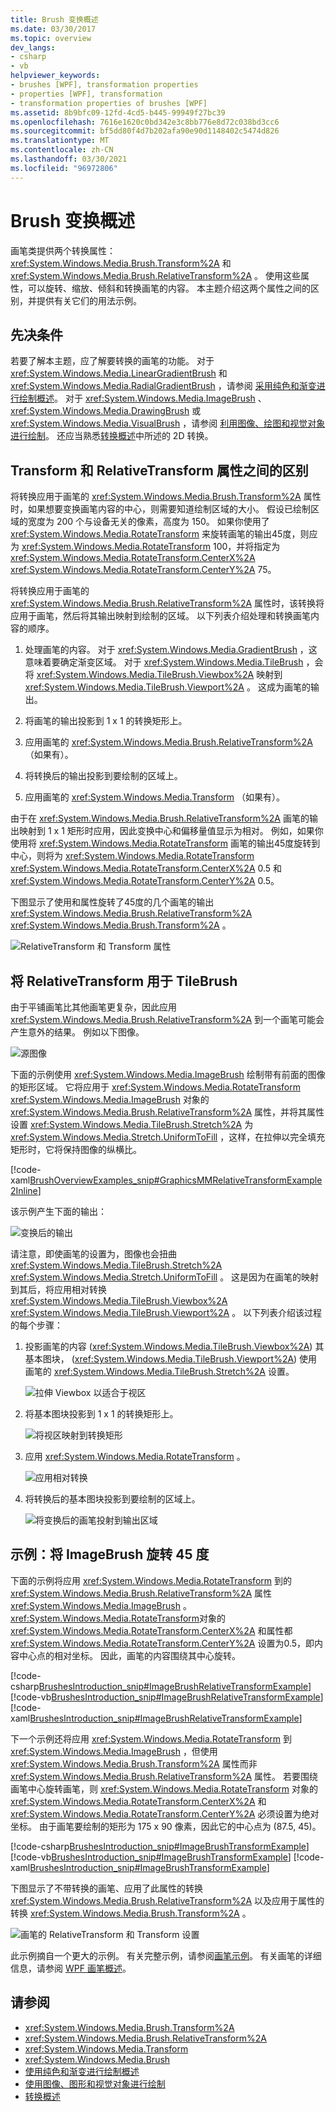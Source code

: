 ```yaml
---
title: Brush 变换概述
ms.date: 03/30/2017
ms.topic: overview
dev_langs:
- csharp
- vb
helpviewer_keywords:
- brushes [WPF], transformation properties
- properties [WPF], transformation
- transformation properties of brushes [WPF]
ms.assetid: 8b9bfc09-12fd-4cd5-b445-99949f27bc39
ms.openlocfilehash: 7616e1620c0bd342e3c8bb776e8d72c038bd3cc6
ms.sourcegitcommit: bf5dd80f4d7b202afa90e90d1148402c5474d826
ms.translationtype: MT
ms.contentlocale: zh-CN
ms.lasthandoff: 03/30/2021
ms.locfileid: "96972806"
---
```

# <a name="brush-transformation-overview"></a>Brush 变换概述
画笔类提供两个转换属性： <xref:System.Windows.Media.Brush.Transform%2A> 和 <xref:System.Windows.Media.Brush.RelativeTransform%2A> 。 使用这些属性，可以旋转、缩放、倾斜和转换画笔的内容。 本主题介绍这两个属性之间的区别，并提供有关它们的用法示例。  
  
<a name="prerequisites"></a>
## <a name="prerequisites"></a>先决条件  
 若要了解本主题，应了解要转换的画笔的功能。 对于 <xref:System.Windows.Media.LinearGradientBrush> 和 <xref:System.Windows.Media.RadialGradientBrush> ，请参阅 [采用纯色和渐变进行绘制概述](painting-with-solid-colors-and-gradients-overview.md)。 对于 <xref:System.Windows.Media.ImageBrush> 、 <xref:System.Windows.Media.DrawingBrush> 或 <xref:System.Windows.Media.VisualBrush> ，请参阅  [利用图像、绘图和视觉对象进行绘制](painting-with-images-drawings-and-visuals.md)。 还应当熟悉[转换概述](transforms-overview.md)中所述的 2D 转换。  
  
<a name="transformversusrelativetransform"></a>
## <a name="differences-between-the-transform-and-relativetransform-properties"></a>Transform 和 RelativeTransform 属性之间的区别  
 将转换应用于画笔的 <xref:System.Windows.Media.Brush.Transform%2A> 属性时，如果想要变换画笔内容的中心，则需要知道绘制区域的大小。 假设已绘制区域的宽度为 200 个与设备无关的像素，高度为 150。  如果你使用了 <xref:System.Windows.Media.RotateTransform> 来旋转画笔的输出45度，则应为 <xref:System.Windows.Media.RotateTransform> 100，并将指定为 <xref:System.Windows.Media.RotateTransform.CenterX%2A> <xref:System.Windows.Media.RotateTransform.CenterY%2A> 75。  
  
 将转换应用于画笔的 <xref:System.Windows.Media.Brush.RelativeTransform%2A> 属性时，该转换将应用于画笔，然后将其输出映射到绘制的区域。 以下列表介绍处理和转换画笔内容的顺序。  
  
1. 处理画笔的内容。 对于 <xref:System.Windows.Media.GradientBrush> ，这意味着要确定渐变区域。 对于 <xref:System.Windows.Media.TileBrush> ，会将 <xref:System.Windows.Media.TileBrush.Viewbox%2A> 映射到 <xref:System.Windows.Media.TileBrush.Viewport%2A> 。 这成为画笔的输出。  
  
2. 将画笔的输出投影到 1 x 1 的转换矩形上。  
  
3. 应用画笔的 <xref:System.Windows.Media.Brush.RelativeTransform%2A> （如果有）。  
  
4. 将转换后的输出投影到要绘制的区域上。  
  
5. 应用画笔的 <xref:System.Windows.Media.Transform> （如果有）。  
  
 由于在 <xref:System.Windows.Media.Brush.RelativeTransform%2A> 画笔的输出映射到 1 x 1 矩形时应用，因此变换中心和偏移量值显示为相对。 例如，如果你使用将 <xref:System.Windows.Media.RotateTransform> 画笔的输出45度旋转到中心，则将为 <xref:System.Windows.Media.RotateTransform> <xref:System.Windows.Media.RotateTransform.CenterX%2A> 0.5 和 <xref:System.Windows.Media.RotateTransform.CenterY%2A> 0.5。  
  
 下图显示了使用和属性旋转了45度的几个画笔的输出 <xref:System.Windows.Media.Brush.RelativeTransform%2A> <xref:System.Windows.Media.Brush.Transform%2A> 。  
  
 ![RelativeTransform 和 Transform 属性](./media/graphicsmm-brushrelativetransform-transform-small.png "graphicsmm_brushrelativetransform_transform_small")  
  
<a name="relativetransformandtilebrush"></a>
## <a name="using-relativetransform-with-a-tilebrush"></a>将 RelativeTransform 用于 TileBrush  
 由于平铺画笔比其他画笔更复杂，因此应用 <xref:System.Windows.Media.Brush.RelativeTransform%2A> 到一个画笔可能会产生意外的结果。 例如以下图像。  
  
 ![源图像](./media/graphicsmm-reltransform-1-original-image.jpg "graphicsmm_reltransform_1_original_image")  
  
 下面的示例使用 <xref:System.Windows.Media.ImageBrush> 绘制带有前面的图像的矩形区域。 它将应用于 <xref:System.Windows.Media.RotateTransform> <xref:System.Windows.Media.ImageBrush> 对象的 <xref:System.Windows.Media.Brush.RelativeTransform%2A> 属性，并将其属性设置 <xref:System.Windows.Media.TileBrush.Stretch%2A> 为 <xref:System.Windows.Media.Stretch.UniformToFill> ，这样，在拉伸以完全填充矩形时，它将保持图像的纵横比。  
  
 [!code-xaml[BrushOverviewExamples_snip#GraphicsMMRelativeTransformExample2Inline](~/samples/snippets/xaml/VS_Snippets_Wpf/BrushOverviewExamples_snip/XAML/RelativeTransformIllustration.xaml#graphicsmmrelativetransformexample2inline)]  
  
 该示例产生下面的输出：  
  
 ![变换后的输出](./media/graphicsmm-reltransform-6-output.png "graphicsmm_reltransform_6_output")  
  
 请注意，即使画笔的设置为，图像也会扭曲 <xref:System.Windows.Media.TileBrush.Stretch%2A> <xref:System.Windows.Media.Stretch.UniformToFill> 。 这是因为在画笔的映射到其后，将应用相对转换 <xref:System.Windows.Media.TileBrush.Viewbox%2A> <xref:System.Windows.Media.TileBrush.Viewport%2A> 。 以下列表介绍该过程的每个步骤：  
  
1. 投影画笔的内容 (<xref:System.Windows.Media.TileBrush.Viewbox%2A>) 其基本图块， (<xref:System.Windows.Media.TileBrush.Viewport%2A>) 使用画笔的 <xref:System.Windows.Media.TileBrush.Stretch%2A> 设置。  
  
     ![拉伸 Viewbox 以适合于视区](./media/graphicsmm-reltransform-2-viewbox-to-viewport.png "graphicsmm_reltransform_2_viewbox_to_viewport")  
  
2. 将基本图块投影到 1 x 1 的转换矩形上。  
  
     ![将视区映射到转换矩形](./media/graphicsmm-reltransform-3-output-to-transform.png "graphicsmm_reltransform_3_output_to_transform")  
  
3. 应用 <xref:System.Windows.Media.RotateTransform> 。  
  
     ![应用相对转换](./media/graphicsmm-reltransform-4-transform-rotate.png "graphicsmm_reltransform_4_transform_rotate")  
  
4. 将转换后的基本图块投影到要绘制的区域上。  
  
     ![将变换后的画笔投射到输出区域](./media/graphicsmm-reltransform-5-transform-to-output.png "graphicsmm_reltransform_5_transform_to_output")  
  
<a name="rotateexample"></a>
## <a name="example-rotate-an-imagebrush-45-degrees"></a>示例：将 ImageBrush 旋转 45 度  
 下面的示例将应用 <xref:System.Windows.Media.RotateTransform> 到的 <xref:System.Windows.Media.Brush.RelativeTransform%2A> 属性 <xref:System.Windows.Media.ImageBrush> 。 <xref:System.Windows.Media.RotateTransform>对象的 <xref:System.Windows.Media.RotateTransform.CenterX%2A> 和属性都 <xref:System.Windows.Media.RotateTransform.CenterY%2A> 设置为0.5，即内容中心点的相对坐标。 因此，画笔的内容围绕其中心旋转。  
  
 [!code-csharp[BrushesIntroduction_snip#ImageBrushRelativeTransformExample](~/samples/snippets/csharp/VS_Snippets_Wpf/BrushesIntroduction_snip/CSharp/BrushTransformExample.cs#imagebrushrelativetransformexample)]
 [!code-vb[BrushesIntroduction_snip#ImageBrushRelativeTransformExample](~/samples/snippets/visualbasic/VS_Snippets_Wpf/BrushesIntroduction_snip/visualbasic/brushtransformexample.vb#imagebrushrelativetransformexample)]
 [!code-xaml[BrushesIntroduction_snip#ImageBrushRelativeTransformExample](~/samples/snippets/xaml/VS_Snippets_Wpf/BrushesIntroduction_snip/XAML/BrushTransformExample.xaml#imagebrushrelativetransformexample)]  
  
 下一个示例还将应用 <xref:System.Windows.Media.RotateTransform> 到 <xref:System.Windows.Media.ImageBrush> ，但使用 <xref:System.Windows.Media.Brush.Transform%2A> 属性而非 <xref:System.Windows.Media.Brush.RelativeTransform%2A> 属性。 若要围绕画笔中心旋转画笔，则 <xref:System.Windows.Media.RotateTransform> 对象的 <xref:System.Windows.Media.RotateTransform.CenterX%2A> 和 <xref:System.Windows.Media.RotateTransform.CenterY%2A> 必须设置为绝对坐标。 由于画笔要绘制的矩形为 175 x 90 像素，因此它的中心点为 (87.5, 45)。  
  
 [!code-csharp[BrushesIntroduction_snip#ImageBrushTransformExample](~/samples/snippets/csharp/VS_Snippets_Wpf/BrushesIntroduction_snip/CSharp/BrushTransformExample.cs#imagebrushtransformexample)]
 [!code-vb[BrushesIntroduction_snip#ImageBrushTransformExample](~/samples/snippets/visualbasic/VS_Snippets_Wpf/BrushesIntroduction_snip/visualbasic/brushtransformexample.vb#imagebrushtransformexample)]
 [!code-xaml[BrushesIntroduction_snip#ImageBrushTransformExample](~/samples/snippets/xaml/VS_Snippets_Wpf/BrushesIntroduction_snip/XAML/BrushTransformExample.xaml#imagebrushtransformexample)]  
  
 下图显示了不带转换的画笔、应用了此属性的转换 <xref:System.Windows.Media.Brush.RelativeTransform%2A> 以及应用于属性的转换 <xref:System.Windows.Media.Brush.Transform%2A> 。  
  
 ![画笔的 RelativeTransform 和 Transform 设置](./media/wcpsdk-graphicsmm-transformandrelativetransform.png "wcpsdk_graphicsmm_transformandrelativetransform")  
  
 此示例摘自一个更大的示例。 有关完整示例，请参阅[画笔示例](https://github.com/Microsoft/WPF-Samples/tree/master/Graphics/Brushes)。 有关画笔的详细信息，请参阅 [WPF 画笔概述](wpf-brushes-overview.md)。  
  
## <a name="see-also"></a>请参阅

- <xref:System.Windows.Media.Brush.Transform%2A>
- <xref:System.Windows.Media.Brush.RelativeTransform%2A>
- <xref:System.Windows.Media.Transform>
- <xref:System.Windows.Media.Brush>
- [使用纯色和渐变进行绘制概述](painting-with-solid-colors-and-gradients-overview.md)
- [使用图像、图形和视觉对象进行绘制](painting-with-images-drawings-and-visuals.md)
- [转换概述](transforms-overview.md)
